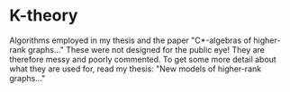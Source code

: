 # K-theory
Algorithms employed in my thesis and the paper "C*-algebras of higher-rank graphs..."
These were not designed for the public eye! They are therefore messy and poorly commented.
To get some more detail about what they are used for, read my thesis: "New models of higher-rank graphs..."
